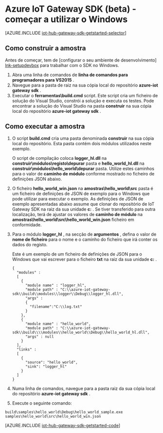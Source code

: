 <properties
    pageTitle="Introdução ao SDK IoT concentrador Gateway | Microsoft Azure"
    description="Azure IoT Gateway SDK instruções passo a passo utilizando o Windows para ilustrar conceitos chave que deve compreender quando utiliza o SDK do Azure IoT Gateway."
    services="iot-hub"
    documentationCenter=""
    authors="chipalost"
    manager="timlt"
    editor=""/>

<tags
     ms.service="iot-hub"
     ms.devlang="cpp"
     ms.topic="article"
     ms.tgt_pltfrm="na"
     ms.workload="na"
     ms.date="08/25/2016"
     ms.author="andbuc"/>


# <a name="azure-iot-gateway-sdk-beta---get-started-using-windows"></a>Azure IoT Gateway SDK (beta) - começar a utilizar o Windows

[AZURE.INCLUDE [iot-hub-gateway-sdk-getstarted-selector](../../includes/iot-hub-gateway-sdk-getstarted-selector.md)]

## <a name="how-to-build-the-sample"></a>Como construir a amostra

Antes de começar, tem de [configurar o seu ambiente de desenvolvimento] [ lnk-setupdevbox] para trabalhar com o SDK no Windows.

1. Abra uma linha de comandos de **linha de comandos para programadores para VS2015** .
2. Navegue para a pasta de raiz na sua cópia local do repositório **azure-iot gateway sdk** .
3. Executar o **ferramentas\\build.cmd** script. Este script cria um ficheiro de solução do Visual Studio, constrói a solução e executa os testes. Pode encontrar a solução do Visual Studio na pasta **construir** na sua cópia local do repositório **azure-iot gateway sdk** .

## <a name="how-to-run-the-sample"></a>Como executar a amostra

1. O script **build.cmd** cria uma pasta denominada **construir** na sua cópia local do repositório. Esta pasta contém dois módulos utilizados neste exemplo.

    O script de compilação coloca **logger_hl.dll** na **construir\\módulos\\registo\\depurar** pasta e **hello_world_hl.dll** na **construir\\módulos\\hello_world\\depurar** pasta. Utilize estes caminhos para o valor de **caminho de módulo** conforme mostrado no ficheiro de definições JSON abaixo.

2. O ficheiro **hello_world_win.json** na **amostras\\hello_world\\src** pasta é um ficheiro de definições de JSON de exemplo para o Windows que pode utilizar para executar o exemplo. As definições de JSON de exemplo apresentadas abaixo assume que clonar do repositório de IoT Gateway SDK na raiz da sua unidade **c:** . Se tiver transferido para outra localização, terá de ajustar os valores de **caminho de módulo** na **amostras\\hello_world\\src\\hello_world_win.json** ficheiro em conformidade.

3. Para o módulo **logger_hl** , na secção de **argumentos** , defina o valor de **nome de ficheiro** para o nome e o caminho do ficheiro que irá conter os dados do registo.

    Este é um exemplo de um ficheiro de definições de JSON para o Windows que vai escrever para o ficheiro **txt** na raiz da sua unidade **c:** .

    ```
    {
      "modules" :
      [
        {
          "module name" : "logger_hl",
          "module path" : "C:\\azure-iot-gateway-sdk\\build\\modules\\logger\\Debug\\logger_hl.dll",
          "args" : 
          {
            "filename":"C:\\log.txt"
          }
        },
        {
          "module name" : "hello_world",
          "module path" : "C:\\azure-iot-gateway-sdk\\build\\\\modules\\hello_world\\Debug\\hello_world_hl.dll",
          "args" : null
        }
      ],
      "links" :
      [
        {
          "source": "hello_world",
          "sink": "logger_hl"
        }
      ]
    }
    ```

3. Numa linha de comandos, navegue para a pasta raiz da sua cópia local do repositório **azure-iot gateway sdk** .
4. Execute o seguinte comando:
  
  ```
  build\samples\hello_world\Debug\hello_world_sample.exe samples\hello_world\src\hello_world_win.json
  ```

[AZURE.INCLUDE [iot-hub-gateway-sdk-getstarted-code](../../includes/iot-hub-gateway-sdk-getstarted-code.md)]

<!-- Links -->
[lnk-setupdevbox]: https://github.com/Azure/azure-iot-gateway-sdk/blob/master/doc/devbox_setup.md